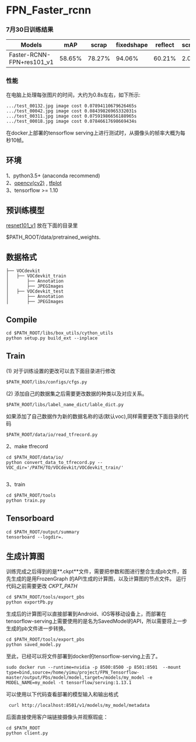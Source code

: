 # FPN_Faster_rcnn


### 7月30日训练结果

|Models|mAP|scrap|fixedshape|reflect|scrach|
|-------------------|------|-------|-------------|---------|-------|
|Faster-RCNN-FPN+res101_v1|58.65%|78.27%|94.06%|60.21%|2.05%|
### 性能
在电脑上处理每张图片的时间，大约为0.8s左右，如下所示:
```
.../test_00132.jpg image cost 0.07894110679626465s    
.../test_00042.jpg image cost 0.08439826965332031s
.../test_00311.jpg image cost 0.07591986656188965s
.../test_00018.jpg image cost 0.07846617698669434s   
```
在docker上部署的tensorflow serving上进行测试时，从摄像头的帧率大概为每秒10帧。

## 环境
1、python3.5+ (anaconda recommend)                             
2、[opencv(cv2)](https://pypi.org/project/opencv-python/)   , [tfplot](https://github.com/wookayin/tensorflow-plot)             
3、tensorflow >= 1.10                   

## 预训练模型
[resnet101_v1](http://download.tensorflow.org/models/resnet_v1_101_2016_08_28.tar.gz) 放在下面的目录里

$PATH_ROOT/data/pretrained_weights.         

## 数据格式
```
├── VOCdevkit
│   ├── VOCdevkit_train
│       ├── Annotation
│       ├── JPEGImages
│   ├── VOCdevkit_test
│       ├── Annotation
│       ├── JPEGImages
```

## Compile
```  
cd $PATH_ROOT/libs/box_utils/cython_utils
python setup.py build_ext --inplace
```




## Train

    
(1) 对于训练设置的更改可以去下面目录进行修改
```
$PATH_ROOT/libs/configs/cfgs.py
```
(2) 添加自己的数据集之后需要更改数据的种类以及对应关系。
```
$PATH_ROOT/libs/label_name_dict/lable_dict.py

```     
如果添加了自己数据作为新的数据名称的话(默认voc),同样需要更改下面目录的代码
 ```
 $PATH_ROOT/data/io/read_tfrecord.py 
 ```   

2、make tfrecord
```  
cd $PATH_ROOT/data/io/  
python convert_data_to_tfrecord.py --VOC_dir='/PATH/TO/VOCdevkit/VOCdevkit_train/' 
                                   
```     

3、train
```  
cd $PATH_ROOT/tools
python train.py
```


## Tensorboard
```  
cd $PATH_ROOT/output/summary
tensorboard --logdir=.
``` 
## 生成计算图
训练完成之后得到的是**.ckpt**文件，需要把参数和图进行整合生成pb文件，首先生成的是用FrozenGraph 的API生成的计算图，以及计算图的节点文件。
运行代码之前需要更改 *CKPT_PATH*
```
cd $PATH_ROOT/tools/export_pbs
python exportPb.py
```
生成后的计算图可以直接部署到Android、iOS等移动设备上，而部署在tensorflow-serving上需要使用的是名为SavedModel的API，所以需要将上一步生成的pb文件进一步转换。
```
cd $PATH_ROOT/tools/export_pbs
python saved_model.py
```
至此，已经可以将文件部署到docker的tensorflow-serving上去了。
```
sudo docker run --runtime=nvidia -p 8500:8500 -p 8501:8501  --mount type=bind,source=/home/yimu/project/FPN_Tensorflow-master/output/Pbs/model/model,target=/models/my_model -e MODEL_NAME=my_model -t tensorflow/serving:1.13.1

```
可以使用以下代码查看部署的模型输入和输出格式
```
 curl http://localhost:8501/v1/models/my_model/metadata
 ```
 后面直接使用客户端链接摄像头并观察瑕疵：
 ```
 cd $PATH_ROOT
 python client.py
 ```
 
